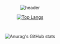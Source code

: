 <div align="center">

![header](https://capsule-render.vercel.app/api?type=rect&color=gradient&height=300&section=header&text=%20Hi%20I'm%20FrontEnd%20Developer%20Haeun🌝%20&animation=twinkling&fontSize=30&textBg=true)
</br>

[![Top Langs](https://github-readme-stats.vercel.app/api/top-langs/?username=parkharoi&layout=compact)](https://github.com/anuraghazra/github-readme-stats)

</br>

![Anurag's GitHub stats](https://github-readme-stats.vercel.app/api?username=parkharoi&show_icons=true&theme=dracula)

</div>
